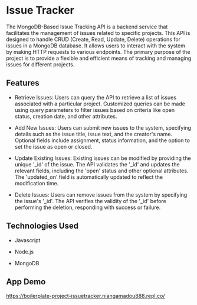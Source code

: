 
# Issue Tracker

The MongoDB-Based Issue Tracking API is a backend service that facilitates the management of issues related to specific projects. This API is designed to handle CRUD (Create, Read, Update, Delete) operations for issues in a MongoDB database. It allows users to interact with the system by making HTTP requests to various endpoints. The primary purpose of the project is to provide a flexible and efficient means of tracking and managing issues for different projects.
## Features
- Retrieve Issues: Users can query the API to retrieve a list of issues associated with a particular project. Customized queries can be made using query parameters to filter issues based on criteria like open status, creation date, and other attributes.

- Add New Issues: Users can submit new issues to the system, specifying details such as the issue title, issue text, and the creator's name. Optional fields include assignment, status information, and the option to set the issue as open or closed.

- Update Existing Issues: Existing issues can be modified by providing the unique '_id' of the issue. The API validates the '_id' and updates the relevant fields, including the 'open' status and other optional attributes. The 'updated_on' field is automatically updated to reflect the modification time.

- Delete Issues: Users can remove issues from the system by specifying the issue's '_id'. The API verifies the validity of the '_id' before performing the deletion, responding with success or failure.
## Technologies Used

- Javascript

- Node.js

- MongoDB
## App Demo

https://boilerplate-project-issuetracker.niangamadou888.repl.co/
